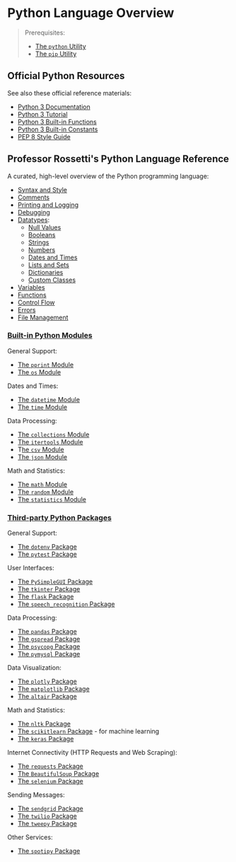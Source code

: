# Python Language Overview

> Prerequisites:
>   + [The `python` Utility](/notes/clis/python.md)
>   + [The `pip` Utility](/notes/clis/pip.md)

## Official Python Resources

See also these official reference materials:

  + [Python 3 Documentation](https://docs.python.org/3/reference/index.html)
  + [Python 3 Tutorial](https://docs.python.org/3/tutorial/index.html)
  + [Python 3 Built-in Functions](https://docs.python.org/3/library/functions.html)
  + [Python 3 Built-in Constants](https://docs.python.org/3/library/constants.html)
  + [PEP 8 Style Guide](https://www.python.org/dev/peps/pep-0008/)

## Professor Rossetti's Python Language Reference

A curated, high-level overview of the Python programming language:

  + [Syntax and Style](/notes/python/syntax-and-style.md)
  + [Comments](/notes/python/comments.md)
  + [Printing and Logging](/notes/python/printing.md)
  + [Debugging](/notes/python/debugging.md)
  + [Datatypes](/notes/python/datatypes):
    + [Null Values](/notes/python/datatypes/none.md)
    + [Booleans](/notes/python/datatypes/booleans.md)
    + [Strings](/notes/python/datatypes/strings.md)
    + [Numbers](/notes/python/datatypes/numbers.md)
    + [Dates and Times](/notes/python/datatypes/dates-times.md)
    + [Lists and Sets](/notes/python/datatypes/lists.md)
    + [Dictionaries](/notes/python/datatypes/dictionaries.md)
    + [Custom Classes](/notes/python/datatypes/classes.md)
  + [Variables](/notes/python/variables.md)
  + [Functions](/notes/python/functions.md)
  + [Control Flow](/notes/python/control-flow.md)
  + [Errors](/notes/python/errors.md)
  + [File Management](/notes/python/file-management.md)

### [Built-in Python Modules](/notes/python/modules)

General Support:

  + [The `pprint` Module](/notes/python/modules/pprint.md)
  + [The `os` Module](/notes/python/modules/os.md)

Dates and Times:

  + [The `datetime` Module](/notes/python/modules/datetime.md)
  + [The `time` Module](/notes/python/modules/time.md)

Data Processing:

  + [The `collections` Module](/notes/python/modules/collections.md)
  + [The `itertools` Module](/notes/python/modules/itertools.md)
  + T[he `csv` Module](/notes/python/modules/csv.md)
  + [The `json` Module](/notes/python/modules/json.md)

Math and Statistics:

  + [The `math` Module](/notes/python/modules/math.md)
  + [The `random` Module](/notes/python/modules/random.md)
  + [The `statistics` Module](/notes/python/modules/statistics.md)

### [Third-party Python Packages](/notes/python/packages)

General Support:

  + [The `dotenv` Package](/notes/python/packages/dotenv.md)
  + [The `pytest` Package](/notes/python/packages/pytest.md)

User Interfaces:

  + [The `PySimpleGUI` Package](/notes/python/packages/pysimplegui.md)
  + [The `tkinter` Package](/notes/python/packages/tkinter.md)
  + [The `flask` Package](/notes/python/packages/flask.md)
  + [The `speech_recognition` Package](/notes/python/packages/speech_recognition.md)

Data Processing:

  + [The `pandas` Package](/notes/python/packages/pandas.md)
  + [The `gspread` Package](/notes/python/packages/gspread.md)
  + [The `psycopg` Package](/notes/python/packages/psycopg.md)
  + [The `pymysql` Package](/notes/python/packages/pymysql.md)

Data Visualization:

  + [The `plotly` Package](/notes/python/packages/plotly.md)
  + [The `matplotlib` Package](/notes/python/packages/matplotlib.md)
  + [The `altair` Package](/notes/python/packages/altair.md)

Math and Statistics:

  + [The `nltk` Package](/notes/python/packages/nltk.md)
  + [The `scikitlearn` Package](https://scikit-learn.org/stable/) - for machine learning
  + [The `keras` Package](http://data-creative.info/projects/2018/12/16/learning-keras-tensorflow-py/)

Internet Connectivity (HTTP Requests and Web Scraping):

  + [The `requests` Package](/notes/python/packages/requests.md)
  + [The `BeautifulSoup` Package](/notes/python/packages/beautifulsoup.md)
  + [The `selenium` Package](/notes/python/packages/selenium.md)

Sending Messages:

  + [The `sendgrid` Package](/notes/python/packages/sendgrid.md)
  + [The `twilio` Package](/notes/python/packages/twilio.md)
  + [The `tweepy` Package](/notes/python/packages/tweepy.md)

Other Services:

  + [The `spotipy` Package](/notes/python/packages/spotipy.md)
